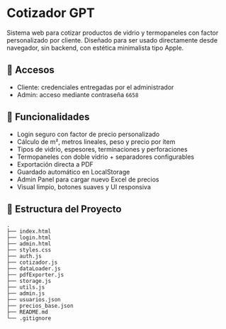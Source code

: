 # Cotizador GPT

Sistema web para cotizar productos de vidrio y termopaneles con factor personalizado por cliente. Diseñado para ser usado directamente desde navegador, sin backend, con estética minimalista tipo Apple.

## 🔐 Accesos

- Cliente: credenciales entregadas por el administrador
- Admin: acceso mediante contraseña `6658`

## 🧠 Funcionalidades

- Login seguro con factor de precio personalizado
- Cálculo de m², metros lineales, peso y precio por ítem
- Tipos de vidrio, espesores, terminaciones y perforaciones
- Termopaneles con doble vidrio + separadores configurables
- Exportación directa a PDF
- Guardado automático en LocalStorage
- Admin Panel para cargar nuevo Excel de precios
- Visual limpio, botones suaves y UI responsiva

## 📁 Estructura del Proyecto

```plaintext
.
├── index.html
├── login.html
├── admin.html
├── styles.css
├── auth.js
├── cotizador.js
├── dataLoader.js
├── pdfExporter.js
├── storage.js
├── utils.js
├── admin.js
├── usuarios.json
├── precios_base.json
├── README.md
└── .gitignore
